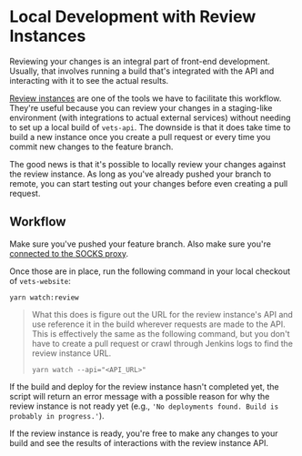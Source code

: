 # Local Development with Review Instances

Reviewing your changes is an integral part of front-end development. Usually, that involves running a build that's integrated with the API and interacting with it to see the actual results.

[Review instances](https://github.com/department-of-veterans-affairs/va.gov-team/blob/master/platform/engineering/backend/review-instances.md) are one of the tools we have to facilitate this workflow. They're useful because you can review your changes in a staging-like environment (with integrations to actual external services) without needing to set up a local build of `vets-api`. The downside is that it does take time to build a new instance once you create a pull request or every time you commit new changes to the feature branch.

The good news is that it's possible to locally review your changes against the review instance. As long as you've already pushed your branch to remote, you can start testing out your changes before even creating a pull request.

## Workflow

Make sure you've pushed your feature branch. Also make sure you're [connected to the SOCKS proxy](https://github.com/department-of-veterans-affairs/va.gov-team/blob/master/platform/engineering/internal-tools.md#configure-the-socks-proxy).

Once those are in place, run the following command in your local checkout of `vets-website`:

```
yarn watch:review
```

> What this does is figure out the URL for the review instance's API and use reference it in the build wherever requests are made to the API. This is effectively the same as the following command, but you don't have to create a pull request or crawl through Jenkins logs to find the review instance URL.
> ```
> yarn watch --api="<API_URL>"
> ```

If the build and deploy for the review instance hasn't completed yet, the script will return an error message with a possible reason for why the review instance is not ready yet (e.g., `'No deployments found. Build is probably in progress.'`).

If the review instance is ready, you're free to make any changes to your build and see the results of interactions with the review instance API.

